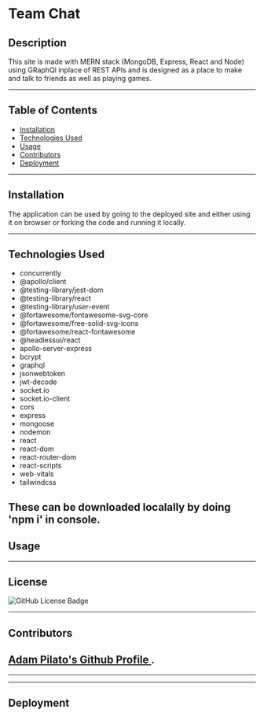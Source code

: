 # **Team Chat**


## **Description**

This site is made with MERN stack (MongoDB, Express, React and Node) using GRaphQl inplace of REST APIs and is designed as a place to make and talk to friends as well as playing games.

---
## **Table of Contents**
- <a href="#installation">Installation</a>
- <a href="#technologies-used">Technologies Used</a>
- <a href="#usage">Usage</a>
- <a href="#contributors">Contributors</a>
- <a href="#deployment">Deployment</a>

---
## **Installation**
The application can be used by going to the deployed site and either using it on browser or forking the code and running it locally.


---
## **Technologies Used**

- concurrently
- @apollo/client
- @testing-library/jest-dom
- @testing-library/react
- @testing-library/user-event
- @fortawesome/fontawesome-svg-core
- @fortawesome/free-solid-svg-icons
- @fortawesome/react-fontawesome
- @headlessui/react
- apollo-server-express
- bcrypt
- graphql
- jsonwebtoken
- jwt-decode
- socket.io
- socket.io-client
- cors
- express
- mongoose
- nodemon
- react
- react-dom
- react-router-dom
- react-scripts
- web-vitals
- tailwindcss

These can be downloaded localally by doing 'npm i' in console.
---

## **Usage**

<!-- To use this site, you simply go to the deployed application and use it in browser.

Below is a demo image of the site :

The following image shows the application's IndexedDB storage:

![Demonstration of the finished Module 19 Challenge with a IndexedDB storage named 'jate' in the browser.](./Assets/03-idb-storage.png) -->

---

## **License**

![GitHub License Badge](https://shields.io/badge/license-MIT-green)

---

## **Contributors**

[Adam Pilato's Github Profile ](https://github.com/Adzy89).
---

---

---

## **Deployment**

